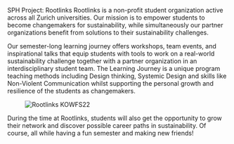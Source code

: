 SPH Project: Rootlinks
Rootlinks is a non-profit student organization active across all Zurich universities. Our mission is to empower students to become changemakers for sustainability, while simultaneously our partner organizations benefit from solutions to their sustainability challenges. 

Our semester-long learning journey offers workshops, team events, and inspirational talks that equip students with tools to work on a real-world sustainability challenge together with a partner organization in an interdisciplinary student team. The Learning Journey is a unique program teaching methods including Design thinking, Systemic Design and skills like Non-Violent Communication whilst supporting the personal growth and resilience of the students as changemakers.

<figure><img alt="Rootlinks KOWFS22" src="https://sph.ethz.ch/uploads/images/Rootlinks_KOWFS22.jpeg"/></figure>

During the time at Rootlinks, students will also get the opportunity to grow their network and discover possible career paths in sustainability. Of course, all while having a fun semester and making new friends!
